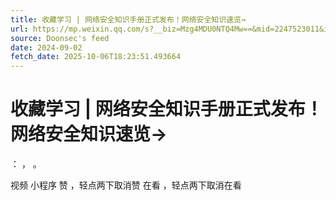 ```yaml
---
title: 收藏学习 | 网络安全知识手册正式发布！网络安全知识速览→
url: https://mp.weixin.qq.com/s?__biz=Mzg4MDU0NTQ4Mw==&mid=2247523011&idx=1&sn=8bade8f3effe3ddb18c8b6ffc78b1ce0
source: Doonsec's feed
date: 2024-09-02
fetch_date: 2025-10-06T18:23:51.493664
---
```


# 收藏学习 | 网络安全知识手册正式发布！网络安全知识速览→

：
，
。

视频
小程序
赞
，轻点两下取消赞
在看
，轻点两下取消在看